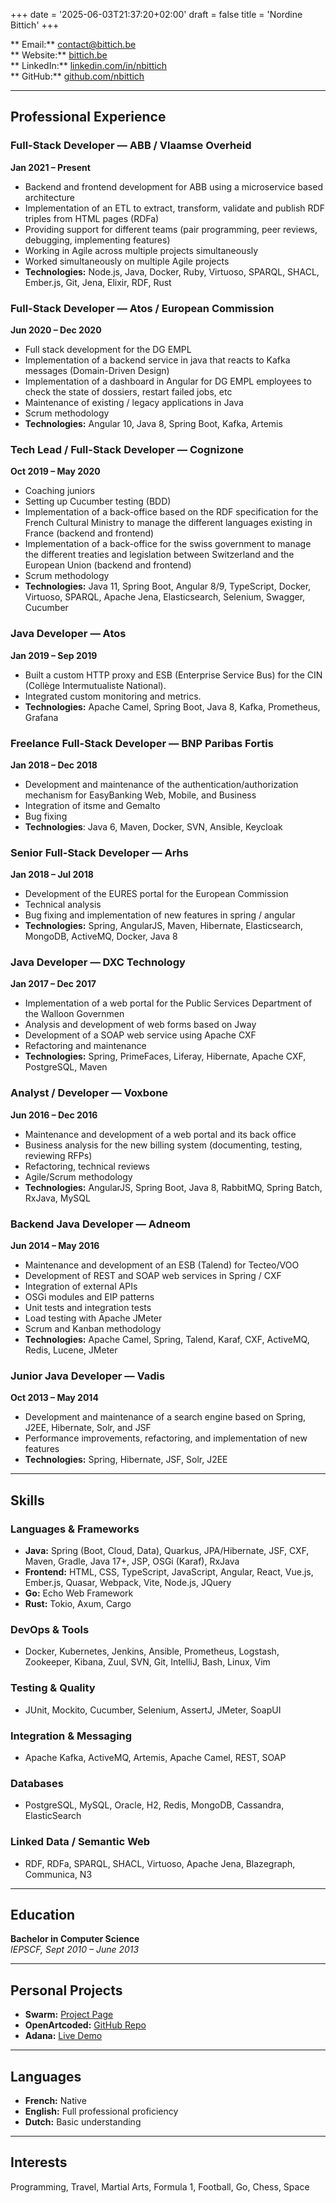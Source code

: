 +++
date = '2025-06-03T21:37:20+02:00'
draft = false
title = 'Nordine Bittich'
+++

** Email:** [contact@bittich.be](mailto:contact@bittich.be)  
** Website:** [bittich.be](https://bittich.be)  
** LinkedIn:** [linkedin.com/in/nbittich](https://www.linkedin.com/in/nbittich)  
** GitHub:** [github.com/nbittich](https://github.com/nbittich)

---

## Professional Experience

### Full-Stack Developer — ABB / Vlaamse Overheid

**Jan 2021 – Present**

- Backend and frontend development for ABB using a microservice based architecture
- Implementation of an ETL to extract, transform, validate and publish RDF triples from HTML pages (RDFa)
- Providing support for different teams (pair programming, peer reviews, debugging, implementing features)
- Working in Agile across multiple projects simultaneously
- Worked simultaneously on multiple Agile projects
- **Technologies:** Node.js, Java, Docker, Ruby, Virtuoso, SPARQL, SHACL, Ember.js, Git, Jena, Elixir, RDF, Rust

### Full-Stack Developer — Atos / European Commission

**Jun 2020 – Dec 2020**

- Full stack development for the DG EMPL
- Implementation of a backend service in java that reacts to Kafka messages (Domain-Driven Design)
- Implementation of a dashboard in Angular for DG EMPL employees to check the state of dossiers, restart failed jobs, etc
- Maintenance of existing / legacy applications in Java
- Scrum methodology
- **Technologies:** Angular 10, Java 8, Spring Boot, Kafka, Artemis

### Tech Lead / Full-Stack Developer — Cognizone

**Oct 2019 – May 2020**

- Coaching juniors
- Setting up Cucumber testing (BDD)
- Implementation of a back-office based on the RDF specification for the French Cultural Ministry to manage the different languages existing in France (backend and frontend)
- Implementation of a back-office for the swiss government to manage the different treaties and legislation between Switzerland and the European Union (backend and frontend)
- Scrum methodology
- **Technologies:** Java 11, Spring Boot, Angular 8/9, TypeScript, Docker, Virtuoso, SPARQL, Apache Jena, Elasticsearch, Selenium, Swagger, Cucumber

### Java Developer — Atos

**Jan 2019 – Sep 2019**

- Built a custom HTTP proxy and ESB (Enterprise Service Bus) for the CIN (Collège Intermutualiste National).
- Integrated custom monitoring and metrics.
- **Technologies:** Apache Camel, Spring Boot, Java 8, Kafka, Prometheus, Grafana

### Freelance Full-Stack Developer — BNP Paribas Fortis

**Jan 2018 – Dec 2018**

- Development and maintenance of the authentication/authorization mechanism for EasyBanking Web, Mobile, and Business
- Integration of itsme and Gemalto
- Bug fixing
- **Technologies**: Java 6, Maven, Docker, SVN, Ansible, Keycloak

### Senior Full-Stack Developer — Arhs

**Jan 2018 – Jul 2018**

- Development of the EURES portal for the European Commission
- Technical analysis
- Bug fixing and implementation of new features in spring / angular
- **Technologies:** Spring, AngularJS, Maven, Hibernate, Elasticsearch, MongoDB, ActiveMQ, Docker, Java 8

### Java Developer — DXC Technology

**Jan 2017 – Dec 2017**

- Implementation of a web portal for the Public Services Department of the Walloon Governmen
- Analysis and development of web forms based on Jway
- Development of a SOAP web service using Apache CXF
- Refactoring and maintenance
- **Technologies:** Spring, PrimeFaces, Liferay, Hibernate, Apache CXF, PostgreSQL, Maven

### Analyst / Developer — Voxbone

**Jun 2016 – Dec 2016**

- Maintenance and development of a web portal and its back office
- Business analysis for the new billing system (documenting, testing, reviewing RFPs)
- Refactoring, technical reviews
- Agile/Scrum methodology
- **Technologies:** AngularJS, Spring Boot, Java 8, RabbitMQ, Spring Batch, RxJava, MySQL

### Backend Java Developer — Adneom

**Jun 2014 – May 2016**

- Maintenance and development of an ESB (Talend) for Tecteo/VOO
- Development of REST and SOAP web services in Spring / CXF
- Integration of external APIs
- OSGi modules and EIP patterns
- Unit tests and integration tests
- Load testing with Apache JMeter
- Scrum and Kanban methodology
- **Technologies:** Apache Camel, Spring, Talend, Karaf, CXF, ActiveMQ, Redis, Lucene, JMeter

### Junior Java Developer — Vadis

**Oct 2013 – May 2014**

- Development and maintenance of a search engine based on Spring, J2EE, Hibernate, Solr, and JSF
- Performance improvements, refactoring, and implementation of new features
- **Technologies:** Spring, Hibernate, JSF, Solr, J2EE

---

## Skills

### **Languages & Frameworks**

- **Java:** Spring (Boot, Cloud, Data), Quarkus, JPA/Hibernate, JSF, CXF, Maven, Gradle, Java 17+, JSP, OSGi (Karaf), RxJava
- **Frontend:** HTML, CSS, TypeScript, JavaScript, Angular, React, Vue.js, Ember.js, Quasar, Webpack, Vite, Node.js, JQuery
- **Go:** Echo Web Framework
- **Rust:** Tokio, Axum, Cargo

### **DevOps & Tools**

- Docker, Kubernetes, Jenkins, Ansible, Prometheus, Logstash, Zookeeper, Kibana, Zuul, SVN, Git, IntelliJ, Bash, Linux, Vim

### **Testing & Quality**

- JUnit, Mockito, Cucumber, Selenium, AssertJ, JMeter, SoapUI

### **Integration & Messaging**

- Apache Kafka, ActiveMQ, Artemis, Apache Camel, REST, SOAP

### **Databases**

- PostgreSQL, MySQL, Oracle, H2, Redis, MongoDB, Cassandra, ElasticSearch

### **Linked Data / Semantic Web**

- RDF, RDFa, SPARQL, SHACL, Virtuoso, Apache Jena, Blazegraph, Communica, N3

---

## Education

**Bachelor in Computer Science**  
_IEPSCF, Sept 2010 – June 2013_

---

## Personal Projects

- **Swarm:** [Project Page](https://swarm.bittich.be)
- **OpenArtcoded:** [GitHub Repo](https://github.com/openartcoded)
- **Adana:** [Live Demo](https://nbittich.github.io/adana/)

---

## Languages

- **French:** Native
- **English:** Full professional proficiency
- **Dutch:** Basic understanding

---

## Interests

Programming, Travel, Martial Arts, Formula 1, Football, Go, Chess, Space
